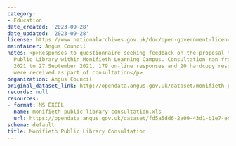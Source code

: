 ```yaml
---
category:
- Education
date_created: '2023-09-28'
date_updated: '2023-09-28'
license: https://www.nationalarchives.gov.uk/doc/open-government-licence/version/3/
maintainer: Angus Council
notes: <p>Responses to questionnaire seeking feedback on the proposal to include Monifieth
  Public Library within Monifieth Learning Campus. Consultation ran from 13 September
  2021 to 27 September 2021. 179 on-line responses and 20 hardcopy responses to questions
  were received as part of consultation</p>
organization: Angus Council
original_dataset_link: http://opendata.angus.gov.uk/dataset/monifieth-public-library-consultation
records: null
resources:
- format: MS EXCEL
  name: monifieth-public-library-consultation.xls
  url: https://opendata.angus.gov.uk/dataset/fd5a5dd6-2a09-43d1-b1e7-edaa0d599eca/resource/97634adf-2c4b-4dab-850e-b99fa9ef37ea/download/monifieth-public-library-consultation.xls
schema: default
title: Monifieth Public Library Consultation
---
```

